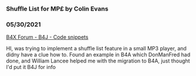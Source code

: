 ### Shuffle List for MP£ by Colin Evans
### 05/30/2021
[B4X Forum - B4J - Code snippets](https://www.b4x.com/android/forum/threads/131210/)

HI, was trying to implement a shuffle list feature in a small MP3 player, and didny have a clue how to. Found an example in B4A which DonManFred had done, and William Lancee helped me with the migration to B4A, just thought I'd put it B4J for info